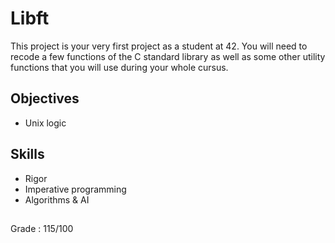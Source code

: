 # Libft

This project is your very first project as a student at 42. 
You will need to recode a few functions of the C standard library as well as some other utility functions that you will use during your whole cursus.

## Objectives
* Unix logic

## Skills
* Rigor
* Imperative programming
* Algorithms & AI

##

Grade : 115/100
